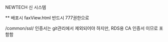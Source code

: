 NEWTECH 신 시스템


** 배포시 faxView.html 반드시 777권한으로 


/common/ssl/ 인증서는 git관리에서 제외되어야 하지만, RDS용 CA 인증서 이므로 포함함
